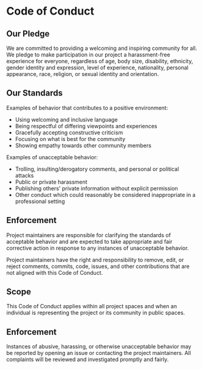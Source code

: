 # Code of Conduct

## Our Pledge

We are committed to providing a welcoming and inspiring community for all. We pledge to make participation in our project a harassment-free experience for everyone, regardless of age, body size, disability, ethnicity, gender identity and expression, level of experience, nationality, personal appearance, race, religion, or sexual identity and orientation.

## Our Standards

Examples of behavior that contributes to a positive environment:

* Using welcoming and inclusive language
* Being respectful of differing viewpoints and experiences
* Gracefully accepting constructive criticism
* Focusing on what is best for the community
* Showing empathy towards other community members

Examples of unacceptable behavior:

* Trolling, insulting/derogatory comments, and personal or political attacks
* Public or private harassment
* Publishing others' private information without explicit permission
* Other conduct which could reasonably be considered inappropriate in a professional setting

## Enforcement

Project maintainers are responsible for clarifying the standards of acceptable behavior and are expected to take appropriate and fair corrective action in response to any instances of unacceptable behavior.

Project maintainers have the right and responsibility to remove, edit, or reject comments, commits, code, issues, and other contributions that are not aligned with this Code of Conduct.

## Scope

This Code of Conduct applies within all project spaces and when an individual is representing the project or its community in public spaces.

## Enforcement

Instances of abusive, harassing, or otherwise unacceptable behavior may be reported by opening an issue or contacting the project maintainers. All complaints will be reviewed and investigated promptly and fairly.
